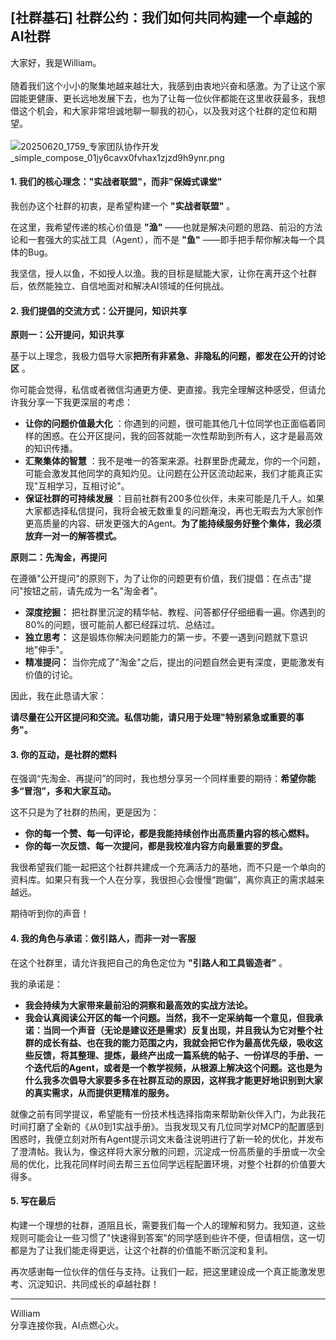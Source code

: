 ## [社群基石] 社群公约：我们如何共同构建一个卓越的AI社群

大家好，我是William。\
 \
随着我们这个小小的聚集地越来越壮大，我感到由衷地兴奋和感激。为了让这个家园能更健康、更长远地发展下去，也为了让每一位伙伴都能在这里收获最多，我想借这个机会，和大家非常坦诚地聊一聊我的初心，以及我对这个社群的定位和期望。\
 \
![20250620\_1759\_专家团队协作开发\_simple\_compose\_01jy6cavx0fvhax1zjzd9h9ynr.png](https://article-images.zsxq.com/FqG1XmsbsVh1TUVDbnald_CiEqAs "20250620_1759_专家团队协作开发_simple_compose_01jy6cavx0fvhax1zjzd9h9ynr.png")

#### 1. 我们的核心理念："实战者联盟"，而非"保姆式课堂"

我创办这个社群的初衷，是希望构建一个 **"实战者联盟"** 。

在这里，我希望传递的核心价值是 **"渔"** ——也就是解决问题的思路、前沿的方法论和一套强大的实战工具（Agent），而不是 **"鱼"** ——即手把手帮你解决每一个具体的Bug。

我坚信，授人以鱼，不如授人以渔。我的目标是赋能大家，让你在离开这个社群后，依然能独立、自信地面对和解决AI领域的任何挑战。

#### 2. 我们提倡的交流方式：公开提问，知识共享

**原则一：公开提问，知识共享**

基于以上理念，我极力倡导大家**把所有非紧急、非隐私的问题，都发在公开的讨论区** 。

你可能会觉得，私信或者微信沟通更方便、更直接。我完全理解这种感受，但请允许我分享一下我更深层的考虑：

*   **让你的问题价值最大化** ：你遇到的问题，很可能其他几十位同学也正面临着同样的困惑。在公开区提问，我的回答就能一次性帮助到所有人，这才是最高效的知识传播。
*   **汇聚集体的智慧** ：我不是唯一的答案来源。社群里卧虎藏龙，你的一个问题，可能会激发其他同学的真知灼见。让问题在公开区流动起来，我们才能真正实现"互相学习，互相讨论"。
*   **保证社群的可持续发展** ：目前社群有200多位伙伴，未来可能是几千人。如果大家都选择私信提问，我将会被无数重复的问题淹没，再也无暇去为大家创作更高质量的内容、研发更强大的Agent。**为了能持续服务好整个集体，我必须放弃一对一的解答模式。**

**原则二：先淘金，再提问**

在遵循"公开提问"的原则下，为了让你的问题更有价值，我们提倡：在点击"提问"按钮之前，请先成为一名"淘金者"。

*   **深度挖掘：** 把社群里沉淀的精华帖、教程、问答都仔仔细细看一遍。你遇到的80%的问题，很可能前人都已经踩过坑、总结过。
*   **独立思考：** 这是锻炼你解决问题能力的第一步。不要一遇到问题就下意识地"伸手"。
*   **精准提问：** 当你完成了"淘金"之后，提出的问题自然会更有深度，更能激发有价值的讨论。

因此，我在此恳请大家：

**请尽量在公开区提问和交流。私信功能，请只用于处理"特别紧急或重要的事务"。**

#### 3. 你的互动，是社群的燃料

在强调“先淘金、再提问”的同时，我也想分享另一个同样重要的期待：**希望你能多“冒泡”，多和大家互动。**

这不只是为了社群的热闹，更是因为：

*   **你的每一个赞、每一句评论，都是我能持续创作出高质量内容的核心燃料。**
*   **你的每一次反馈、每一次提问，都是我校准内容方向最重要的罗盘。**

我很希望我们能一起把这个社群共建成一个充满活力的基地，而不只是一个单向的资料库。如果只有我一个人在分享，我很担心会慢慢“跑偏”，离你真正的需求越来越远。

期待听到你的声音！

#### 4. 我的角色与承诺：做引路人，而非一对一客服

在这个社群里，请允许我把自己的角色定位为 **"引路人和工具锻造者"** 。

我的承诺是：

* **我会持续为大家带来最前沿的洞察和最高效的实战方法论。**
* **我会认真阅读公开区的每一个问题。当然，我不一定采纳每一个意见，但我承诺：当同一个声音（无论是建议还是需求）反复出现，并且我认为它对整个社群的成长有益、也在我的能力范围之内，我就会把它作为最高优先级，吸收这些反馈，将其整理、提炼，最终产出成一篇系统的帖子、一份详尽的手册、一个迭代后的Agent，或者是一个教学视频，从根源上解决这个问题。这也是为什么我多次倡导大家要多多在社群互动的原因，这样我才能更好地识别到大家的真实需求，从而提供更精准的服务。**

就像之前有同学提议，希望能有一份技术栈选择指南来帮助新伙伴入门，为此我花时间打磨了全新的《从0到1实战手册》。当我发现又有几位同学对MCP的配置感到困惑时，我便立刻对所有Agent提示词文末备注说明进行了新一轮的优化，并发布了澄清帖。我认为，像这样将大家分散的问题，沉淀成一份高质量的手册或一次全局的优化，比我花同样时间去帮三五位同学远程配置环境，对整个社群的价值要大得多。

#### 5. 写在最后

构建一个理想的社群，道阻且长，需要我们每一个人的理解和努力。我知道，这些规则可能会让一些习惯了"快速得到答案"的同学感到些许不便，但请相信，这一切都是为了让我们能走得更远，让这个社群的价值能不断沉淀和复利。

再次感谢每一位伙伴的信任与支持。让我们一起，把这里建设成一个真正能激发思考、沉淀知识、共同成长的卓越社群！

***

William \
分享连接你我，AI点燃心火。
